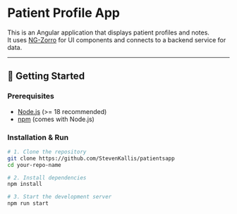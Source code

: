 # Patient Profile App

This is an Angular application that displays patient profiles and notes.  
It uses [NG-Zorro](https://ng.ant.design/) for UI components and connects to a backend service for data.

---

## 🚀 Getting Started

### Prerequisites
- [Node.js](https://nodejs.org/) (>= 18 recommended)  
- [npm](https://www.npmjs.com/) (comes with Node.js)  

### Installation & Run
```bash
# 1. Clone the repository
git clone https://github.com/StevenKallis/patientsapp
cd your-repo-name

# 2. Install dependencies
npm install

# 3. Start the development server
npm run start
